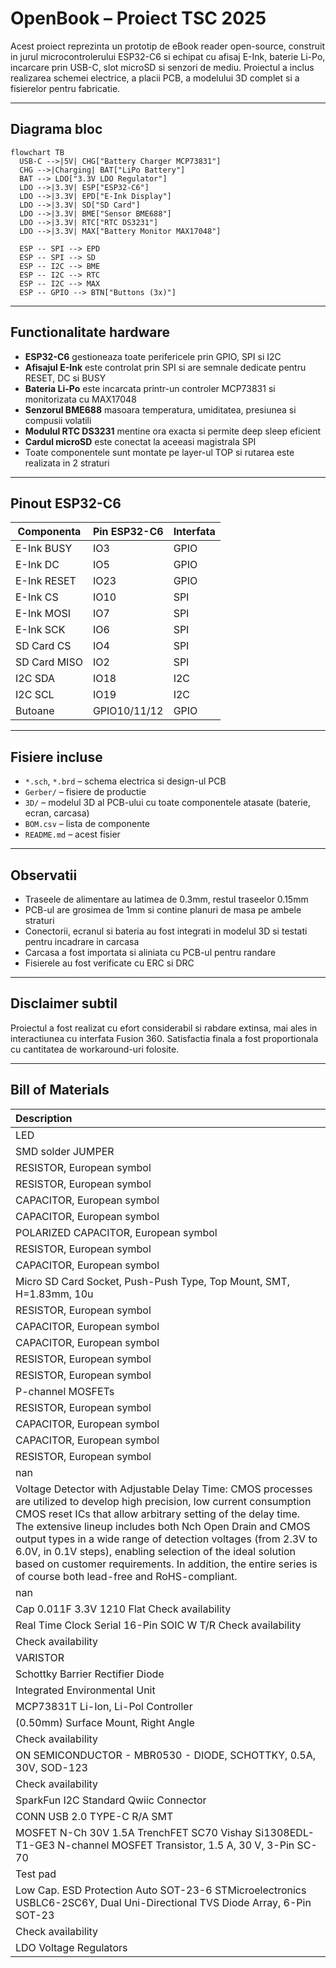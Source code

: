 # OpenBook – Proiect TSC 2025

Acest proiect reprezinta un prototip de eBook reader open-source, construit in jurul microcontrolerului ESP32-C6 si echipat cu afisaj E-Ink, baterie Li-Po, incarcare prin USB-C, slot microSD si senzori de mediu. Proiectul a inclus realizarea schemei electrice, a placii PCB, a modelului 3D complet si a fisierelor pentru fabricatie.

---

## Diagrama bloc

```mermaid
flowchart TB
  USB-C -->|5V| CHG["Battery Charger MCP73831"]
  CHG -->|Charging| BAT["LiPo Battery"]
  BAT --> LDO["3.3V LDO Regulator"]
  LDO -->|3.3V| ESP["ESP32-C6"]
  LDO -->|3.3V| EPD["E-Ink Display"]
  LDO -->|3.3V| SD["SD Card"]
  LDO -->|3.3V| BME["Sensor BME688"]
  LDO -->|3.3V| RTC["RTC DS3231"]
  LDO -->|3.3V| MAX["Battery Monitor MAX17048"]
  
  ESP -- SPI --> EPD
  ESP -- SPI --> SD
  ESP -- I2C --> BME
  ESP -- I2C --> RTC
  ESP -- I2C --> MAX
  ESP -- GPIO --> BTN["Buttons (3x)"]
```

---

## Functionalitate hardware

- **ESP32-C6** gestioneaza toate perifericele prin GPIO, SPI si I2C
- **Afisajul E-Ink** este controlat prin SPI si are semnale dedicate pentru RESET, DC si BUSY
- **Bateria Li-Po** este incarcata printr-un controler MCP73831 si monitorizata cu MAX17048
- **Senzorul BME688** masoara temperatura, umiditatea, presiunea si compusii volatili
- **Modulul RTC DS3231** mentine ora exacta si permite deep sleep eficient
- **Cardul microSD** este conectat la aceeasi magistrala SPI
- Toate componentele sunt montate pe layer-ul TOP si rutarea este realizata in 2 straturi

---

## Pinout ESP32-C6

| Componenta         | Pin ESP32-C6 | Interfata |
|--------------------|--------------|-----------|
| E-Ink BUSY         | IO3          | GPIO      |
| E-Ink DC           | IO5          | GPIO      |
| E-Ink RESET        | IO23         | GPIO      |
| E-Ink CS           | IO10         | SPI       |
| E-Ink MOSI         | IO7          | SPI       |
| E-Ink SCK          | IO6          | SPI       |
| SD Card CS         | IO4          | SPI       |
| SD Card MISO       | IO2          | SPI       |
| I2C SDA            | IO18         | I2C       |
| I2C SCL            | IO19         | I2C       |
| Butoane            | GPIO10/11/12 | GPIO      |

---

## Fisiere incluse

- `*.sch`, `*.brd` – schema electrica si design-ul PCB
- `Gerber/` – fisiere de productie
- `3D/` – modelul 3D al PCB-ului cu toate componentele atasate (baterie, ecran, carcasa)
- `BOM.csv` – lista de componente
- `README.md` – acest fisier

---

## Observatii

- Traseele de alimentare au latimea de 0.3mm, restul traseelor 0.15mm
- PCB-ul are grosimea de 1mm si contine planuri de masa pe ambele straturi
- Conectorii, ecranul si bateria au fost integrati in modelul 3D si testati pentru incadrare in carcasa
- Carcasa a fost importata si aliniata cu PCB-ul pentru randare
- Fisierele au fost verificate cu ERC si DRC

---

## Disclaimer subtil

Proiectul a fost realizat cu efort considerabil si rabdare extinsa, mai ales in interactiunea cu interfata Fusion 360. Satisfactia finala a fost proportionala cu cantitatea de workaround-uri folosite.


---

## Bill of Materials

| Description                                                                                                                                                                                                                                                                                                                                                                                                                                                                                          |
|:-----------------------------------------------------------------------------------------------------------------------------------------------------------------------------------------------------------------------------------------------------------------------------------------------------------------------------------------------------------------------------------------------------------------------------------------------------------------------------------------------------|
| LED                                                                                                                                                                                                                                                                                                                                                                                                                                                                                                  |
| SMD solder JUMPER                                                                                                                                                                                                                                                                                                                                                                                                                                                                                    |
| RESISTOR, European symbol                                                                                                                                                                                                                                                                                                                                                                                                                                                                            |
| RESISTOR, European symbol                                                                                                                                                                                                                                                                                                                                                                                                                                                                            |
| CAPACITOR, European symbol                                                                                                                                                                                                                                                                                                                                                                                                                                                                           |
| CAPACITOR, European symbol                                                                                                                                                                                                                                                                                                                                                                                                                                                                           |
| POLARIZED CAPACITOR, European symbol                                                                                                                                                                                                                                                                                                                                                                                                                                                                 |
| RESISTOR, European symbol                                                                                                                                                                                                                                                                                                                                                                                                                                                                            |
| CAPACITOR, European symbol                                                                                                                                                                                                                                                                                                                                                                                                                                                                           |
| Micro SD Card Socket, Push-Push Type, Top Mount, SMT, H=1.83mm, 10u                                                                                                                                                                                                                                                                                                                                                                                                                                  |
| RESISTOR, European symbol                                                                                                                                                                                                                                                                                                                                                                                                                                                                            |
| CAPACITOR, European symbol                                                                                                                                                                                                                                                                                                                                                                                                                                                                           |
| CAPACITOR, European symbol                                                                                                                                                                                                                                                                                                                                                                                                                                                                           |
| RESISTOR, European symbol                                                                                                                                                                                                                                                                                                                                                                                                                                                                            |
| RESISTOR, European symbol                                                                                                                                                                                                                                                                                                                                                                                                                                                                            |
| P-channel MOSFETs                                                                                                                                                                                                                                                                                                                                                                                                                                                                                    |
| RESISTOR, European symbol                                                                                                                                                                                                                                                                                                                                                                                                                                                                            |
| CAPACITOR, European symbol                                                                                                                                                                                                                                                                                                                                                                                                                                                                           |
| CAPACITOR, European symbol                                                                                                                                                                                                                                                                                                                                                                                                                                                                           |
| RESISTOR, European symbol                                                                                                                                                                                                                                                                                                                                                                                                                                                                            |
| nan                                                                                                                                                                                                                                                                                                                                                                                                                                                                                                  |
| Voltage Detector with Adjustable Delay Time: CMOS processes are utilized to develop high precision, low current consumption CMOS reset ICs that allow arbitrary setting of the delay time. The extensive lineup includes both Nch Open Drain and CMOS output types in a wide range of detection voltages (from 2.3V to 6.0V, in 0.1V steps), enabling selection of the ideal solution based on customer requirements. In addition, the entire series is of course both lead-free and RoHS-compliant. |
| nan                                                                                                                                                                                                                                                                                                                                                                                                                                                                                                  |
| Cap 0.011F 3.3V 1210 Flat Check availability                                                                                                                                                                                                                                                                                                                                                                                                                                                         |
| Real Time Clock Serial 16-Pin SOIC W T/R     Check availability                                                                                                                                                                                                                                                                                                                                                                                                                                      |
| Check availability                                                                                                                                                                                                                                                                                                                                                                                                                                                                                   |
| VARISTOR                                                                                                                                                                                                                                                                                                                                                                                                                                                                                             |
| Schottky Barrier Rectifier Diode                                                                                                                                                                                                                                                                                                                                                                                                                                                                     |
| Integrated Environmental Unit                                                                                                                                                                                                                                                                                                                                                                                                                                                                        |
| MCP73831T Li-Ion, Li-Pol Controller                                                                                                                                                                                                                                                                                                                                                                                                                                                                  |
| (0.50mm) Surface Mount, Right Angle                                                                                                                                                                                                                                                                                                                                                                                                                                                                  |
| Check availability                                                                                                                                                                                                                                                                                                                                                                                                                                                                                   |
| ON SEMICONDUCTOR - MBR0530 - DIODE, SCHOTTKY, 0.5A, 30V, SOD-123                                                                                                                                                                                                                                                                                                                                                                                                                                     |
| Check availability                                                                                                                                                                                                                                                                                                                                                                                                                                                                                   |
| SparkFun I2C Standard Qwiic Connector                                                                                                                                                                                                                                                                                                                                                                                                                                                                |
| CONN USB 2.0 TYPE-C R/A SMT                                                                                                                                                                                                                                                                                                                                                                                                                                                                          |
| MOSFET N-Ch 30V 1.5A TrenchFET SC70 Vishay Si1308EDL-T1-GE3 N-channel MOSFET Transistor, 1.5 A, 30 V, 3-Pin SC-70                                                                                                                                                                                                                                                                                                                                                                                    |
| Test pad                                                                                                                                                                                                                                                                                                                                                                                                                                                                                             |
| Low Cap. ESD Protection Auto SOT-23-6 STMicroelectronics USBLC6-2SC6Y, Dual Uni-Directional TVS Diode Array, 6-Pin SOT-23                                                                                                                                                                                                                                                                                                                                                                            |
| Check availability                                                                                                                                                                                                                                                                                                                                                                                                                                                                                   |
| LDO Voltage Regulators                                                                                                                                                                                                                                                                                                                                                                                                                                                                               |
